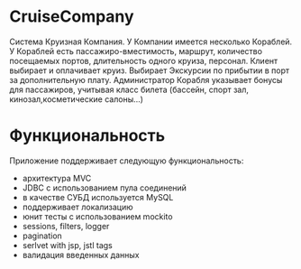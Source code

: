 # CruiseCompany
Система Круизная Компания. У Компании имеется несколько Кораблей. У Кораблей есть пассажиро-вместимость, маршрут, 
количество посещаемых портов, длительность одного круиза, персонал. Клиент выбирает и оплачивает круиз. 
Выбирает Экскурсии по прибытии в порт за дополнительную плату. Администратор Корабля указывает бонусы для
пассажиров, учитывая класс билета (бассейн, спорт зал, кинозал,косметические салоны...)
# Функциональность
Приложение поддерживает следующую функциональность:
 - архитектура MVC
 - JDBC с использованием пула соединений
 - в качестве СУБД используется MySQL
 - поддерживает локализацию
 - юнит тесты с использованием mockito
 - sessions, filters, logger
 - pagination
 - serlvet with jsp, jstl tags
 - валидация введенных данных

